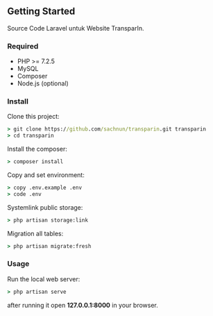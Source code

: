 ## Getting Started

Source Code Laravel untuk Website TransparIn.

### Required

-   PHP >= 7.2.5
-   MySQL
-   Composer
-   Node.js (optional)

### Install

Clone this project:

```cmd
> git clone https://github.com/sachnun/transparin.git transparin
> cd transparin
```

Install the composer:

```cmd
> composer install
```

Copy and set environment:

```cmd
> copy .env.example .env
> code .env
```

Systemlink public storage:

```cmd
> php artisan storage:link
```

Migration all tables:

```cmd
> php artisan migrate:fresh
```

### Usage

Run the local web server:

```cmd
> php artisan serve
```

after running it open **127.0.0.1:8000** in your browser.
